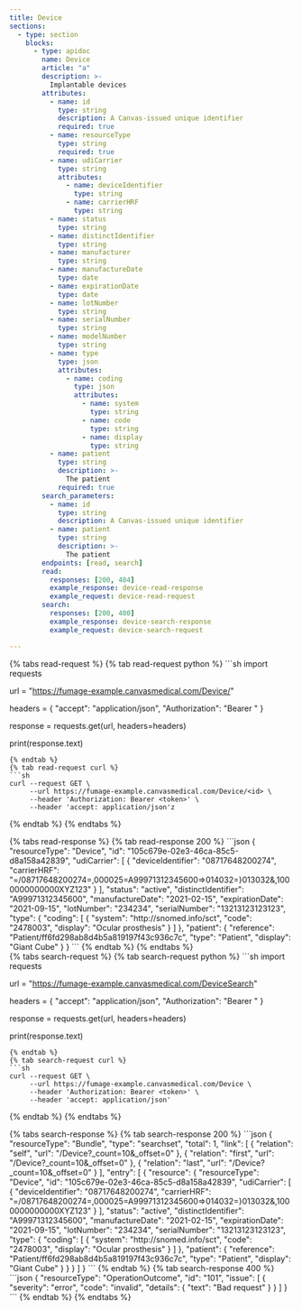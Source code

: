 ```yaml
---
title: Device
sections:
  - type: section
    blocks:
      - type: apidoc
        name: Device
        article: "a"
        description: >-
          Implantable devices
        attributes:
          - name: id
            type: string
            description: A Canvas-issued unique identifier
            required: true
          - name: resourceType
            type: string
            required: true
          - name: udiCarrier
            type: string
            attributes:
              - name: deviceIdentifier
                type: string
              - name: carrierHRF
                type: string
          - name: status
            type: string 
          - name: distinctIdentifier
            type: string
          - name: manufacturer
            type: string 
          - name: manufactureDate
            type: date
          - name: expirationDate
            type: date
          - name: lotNumber
            type: string
          - name: serialNumber
            type: string
          - name: modelNumber
            type: string
          - name: type
            type: json
            attributes:
              - name: coding
                type: json
                attributes:
                  - name: system
                    type: string
                  - name: code
                    type: string
                  - name: display
                    type: string
          - name: patient
            type: string
            description: >-
              The patient
            required: true
        search_parameters:
          - name: id
            type: string
            description: A Canvas-issued unique identifier
          - name: patient
            type: string
            description: >-
              The patient
        endpoints: [read, search]
        read:
          responses: [200, 404]
          example_response: device-read-response
          example_request: device-read-request
        search:
          responses: [200, 400]
          example_response: device-search-response
          example_request: device-search-request

---
```

<div id="device-read-request">
{% tabs read-request %}
{% tab read-request python %}
```sh
import requests

url = "https://fumage-example.canvasmedical.com/Device/<id>"

headers = {
    "accept": "application/json",
    "Authorization": "Bearer <token>"
}

response = requests.get(url, headers=headers)

print(response.text)
```
{% endtab %}
{% tab read-request curl %}
```sh
curl --request GET \
     --url https://fumage-example.canvasmedical.com/Device/<id> \
     --header 'Authorization: Bearer <token>' \
     --header 'accept: application/json'z
```
{% endtab %}
{% endtabs %}
</div>

<div id="device-read-response">
{% tabs read-response %}
{% tab read-response 200 %}
```json
{
    "resourceType": "Device",
    "id": "105c679e-02e3-46ca-85c5-d8a158a42839",
    "udiCarrier": [
        {
            "deviceIdentifier": "08717648200274",
            "carrierHRF": "=/08717648200274=,000025=A99971312345600=>014032=}013032&,1000000000000XYZ123"
        }
    ],
    "status": "active",
    "distinctIdentifier": "A99971312345600",
    "manufactureDate": "2021-02-15",
    "expirationDate": "2021-09-15",
    "lotNumber": "234234",
    "serialNumber": "13213123123123",
    "type": {
        "coding": [
            {
                "system": "http://snomed.info/sct",
                "code": "2478003",
                "display": "Ocular prosthesis"
            }
        ]
    },
    "patient": {
        "reference": "Patient/ff6fd298ab8d4b5a819197f43c936c7c",
        "type": "Patient",
        "display": "Giant Cube"
    }
}
```
{% endtab %}
{% endtabs %}
</div>

<div id="device-search-request">
{% tabs search-request %}
{% tab search-request python %}
```sh
import requests

url = "https://fumage-example.canvasmedical.com/DeviceSearch"

headers = {
    "accept": "application/json",
    "Authorization": "Bearer <token>"
}

response = requests.get(url, headers=headers)

print(response.text)
```
{% endtab %}
{% tab search-request curl %}
```sh
curl --request GET \
     --url https://fumage-example.canvasmedical.com/Device \
     --header 'Authorization: Bearer <token>' \
     --header 'accept: application/json'
```
{% endtab %}
{% endtabs %}
</div>

<div id="device-search-response">
{% tabs search-response %}
{% tab search-response 200 %}
```json
{
    "resourceType": "Bundle",
    "type": "searchset",
    "total": 1,
    "link": [
        {
            "relation": "self",
            "url": "/Device?_count=10&_offset=0"
        },
        {
            "relation": "first",
            "url": "/Device?_count=10&_offset=0"
        },
        {
            "relation": "last",
            "url": "/Device?_count=10&_offset=0"
        }
    ],
    "entry": [
        {
            "resource": {
                "resourceType": "Device",
                "id": "105c679e-02e3-46ca-85c5-d8a158a42839",
                "udiCarrier": [
                    {
                        "deviceIdentifier": "08717648200274",
                        "carrierHRF": "=/08717648200274=,000025=A99971312345600=>014032=}013032&,1000000000000XYZ123"
                    }
                ],
                "status": "active",
                "distinctIdentifier": "A99971312345600",
                "manufactureDate": "2021-02-15",
                "expirationDate": "2021-09-15",
                "lotNumber": "234234",
                "serialNumber": "13213123123123",
                "type": {
                    "coding": [
                        {
                            "system": "http://snomed.info/sct",
                            "code": "2478003",
                            "display": "Ocular prosthesis"
                        }
                    ]
                },
                "patient": {
                    "reference": "Patient/ff6fd298ab8d4b5a819197f43c936c7c",
                    "type": "Patient",
                    "display": "Giant Cube"
                }
            }
        }
    ]
}
```
{% endtab %}
{% tab search-response 400 %}
```json
{
  "resourceType": "OperationOutcome",
  "id": "101",
  "issue": [
    {
      "severity": "error",
      "code": "invalid",
      "details": {
        "text": "Bad request"
      }
    }
  ]
}
```
{% endtab %}
{% endtabs %}
</div>


